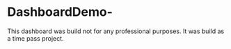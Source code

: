 # DashboardDemo-
This dashboard was build not for any professional purposes. It was build as a time pass project.
